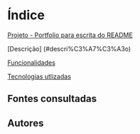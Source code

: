 # Índice 

[Projeto - Portfolio para escrita do README](#projeto---portfolio-para-escrita-do-readme)

[Descrição] (#descri%C3%A7%C3%A3o)

[Funcionalidades](#funcionalidades)

[Tecnologias utlizadas](#tecnologias-utlizadas)

## Fontes consultadas

## Autores